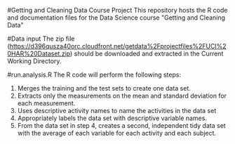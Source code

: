 #Getting and Cleaning Data Course Project
This repository hosts the R code and documentation files for the Data Science course "Getting and Cleaning Data"

#Data input
The zip file (https://d396qusza40orc.cloudfront.net/getdata%2Fprojectfiles%2FUCI%20HAR%20Dataset.zip) 
should be downloaded and extracted in the Current Working Directory.

#run.analysis.R
The R code will perform the following steps:
1. Merges the training and the test sets to create one data set.
2. Extracts only the measurements on the mean and standard deviation for each measurement.
3. Uses descriptive activity names to name the activities in the data set
4. Appropriately labels the data set with descriptive variable names.
5. From the data set in step 4, creates a second, independent tidy data set with the average of each variable for each activity and each subject.

